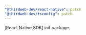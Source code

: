 ```yaml
---
"@thirdweb-dev/react-native": patch
"@thirdweb-dev/tsconfig": patch
---
```


[React Native SDK] init package
